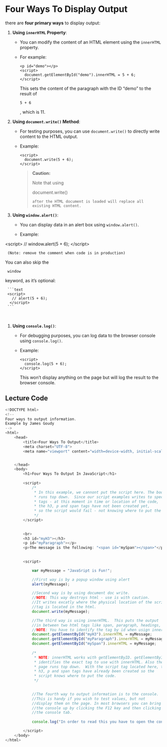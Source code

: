 # Four Ways To Display Output



there are **four primary ways** to display output:

1. **Using `innerHTML` Property**:

   - You can modify the content of an HTML element using the `innerHTML` property.

   - For example:

     ```text
     <p id="demo"></p>
     <script>
       document.getElementById("demo").innerHTML = 5 + 6;
     </script>
     ```

     This sets the content of the paragraph with the ID “demo” to the result of

     ```
     5 + 6
     ```

     , which is 11.

1. **Using `document.write()` Method**:

   - For testing purposes, you can use `document.write()` to directly write content to the HTML output.

   - Example:

     ```text
     <script>
       document.write(5 + 6);
     </script>
     ```

     

     > **Caution:** 
     >
     > Note that using  
     >     
     >    document.write() 
     >     
     >     after the HTML document is loaded will replace all existing HTML content.  

      

1. **Using `window.alert()`**:

   - You can display data in an alert box using `window.alert()`.

   - Example:

  &lt;script&gt;
        // window.alert(5 + 6);
  &lt;/script&gt;

     (Note: remove the comment when code is in production)
     
You can also skip the

     window

keyword, as it’s optional:
    
     ```text
     <script>
       // alert(5 + 6);
      </script>
     ```


​     

1. **Using `console.log()`**:

   - For debugging purposes, you can log data to the browser console using `console.log()`.

   - Example:

     ```text
     <script>
       console.log(5 + 6);
     </script>
     ```
     
     This won’t display anything on the page but will log the result to the browser console.
     
     



## Lecture Code

```JavaScript
<!DOCTYPE html>
<!--
Four ways to output information.
Example by James Goudy
-->
<html>
    <head>
        <title>Four Ways To Output</title>
        <meta charset="UTF-8">
        <meta name="viewport" content="width=device-width, initial-scale=1.0">


    </head>
    <body>
        <h1>Four Ways To Output In JavaScript</h1>
        
        <script>
            /*
             * In this example, we cannont put the script here. The body
             * runs top down.  Since our script examples writes to specific
             * tags - at this moment in time or location of the code,
             * the h3, p and span tags have not been created yet, 
             * so the script would fail - not knowing where to put the tags..
             */
        </script>
        
        
        <br>
        <h3 id="myH3"></h3>
        <p id="myParagraph"></p>
        <p>The message is the following: "<span id="mySpan"></span>"</p>
        
        
        <script>

            var myMessage = "JavaSript is Fun!";

            //First way is by a popup window using alert            
            alert(myMessage);

            //Second way is by using document doc write.  
            //NOTE: This way destroys html - use is with caution.
            //It writes excatly where the physical location of the script
            //tag is located in the html.
            document.write(myMessage);

            //The third way is using innerHTML.  This puts the output
            //in between two html tags like span, paragraph, headings, etc.
            //NOTE: You have to identify the tag by id when usign innerHTML
            document.getElementById("myH3").innerHTML = myMessage;
            document.getElementById("myParagraph").innerHTML = myMessage;
            document.getElementById("mySpan").innerHTML = myMessage;
            
            /*
             * NOTE: innerHTML works with getElementByID. getElementByID
             * identifies the exact tag to use with innerHTML. Also the 
             * page runs top down.  With the script tag located here, the
             * h3, p and span tags have already been created so the 
             * script knows where to put the code.
             */

            
            //The fourth way to output information is to the console.
            //This is handy if you wish to test values, but not
            //display them on the page. In most browsers you can bring
            //the console up by clicking the F12 key and then clicking
            //the console tab. 
            
            console.log("In order to read this you have to open the console");

        </script>
    </body>
</html>


```

